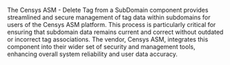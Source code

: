 The Censys ASM - Delete Tag from a SubDomain component provides streamlined and secure management of tag data within subdomains for users of the Censys ASM platform. This process is particularly critical for ensuring that subdomain data remains current and correct without outdated or incorrect tag associations. The vendor, Censys ASM, integrates this component into their wider set of security and management tools, enhancing overall system reliability and user data accuracy.
